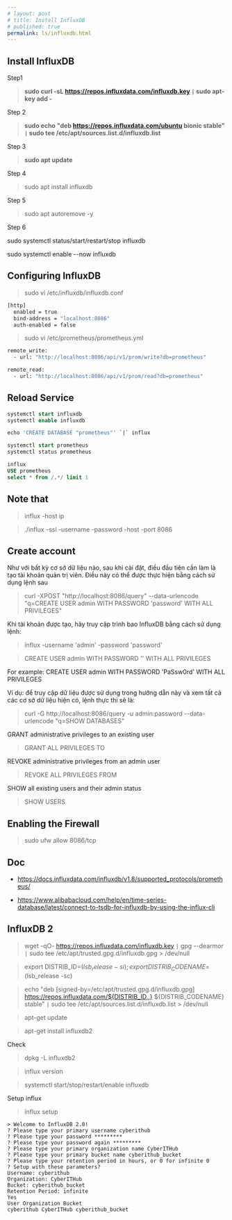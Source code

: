 ```yaml
---
# layout: post
# title: Install InfluxDB
# published: true
permalink: ls/influxdb.html
---
```


## Install InfluxDB

Step1

> **sudo curl -sL https://repos.influxdata.com/influxdb.key ``|`` sudo apt-key add -**

Step 2

> **sudo echo "deb https://repos.influxdata.com/ubuntu bionic stable" `|` sudo tee /etc/apt/sources.list.d/influxdb.list**

Step 3

> **sudo apt update**

Step 4

> sudo apt install influxdb

Step 5 

> sudo apt autoremove -y

Step 6

sudo systemctl status/start/restart/stop influxdb

sudo systemctl enable --now influxdb


## Configuring InfluxDB

> sudo vi /etc/influxdb/influxdb.conf

```bash
[http]
  enabled = true
  bind-address = "localhost:8086"
  auth-enabled = false
```

> sudo vi /etc/prometheus/prometheus.yml

```bash
remote_write:
  - url: "http://localhost:8086/api/v1/prom/write?db=prometheus"

remote_read:
  - url: "http://localhost:8086/api/v1/prom/read?db=prometheus"
```

## Reload Service

```sql
systemctl start influxdb
systemctl enable influxdb

echo 'CREATE DATABASE "prometheus"' `|` influx

systemctl start prometheus
systemctl status prometheus

influx
USE prometheus
select * from /.*/ limit 1
```

## Note that

> influx -host ip

> ./influx -ssl -username <Username>-password <Password>-host <Domain name>-port 8086

## Create account

Như với bất kỳ cơ sở dữ liệu nào, sau khi cài đặt, điều đầu tiên cần làm là tạo tài khoản quản trị viên. Điều này có thể được thực hiện bằng cách sử dụng lệnh sau

> curl -XPOST "http://localhost:8086/query" --data-urlencode "q=CREATE USER admin WITH PASSWORD 'password' WITH ALL PRIVILEGES"

Khi tài khoản được tạo, hãy truy cập trình bao InfluxDB bằng cách sử dụng lệnh:

> influx -username 'admin' -password 'password'

> CREATE USER admin WITH PASSWORD '<password>' WITH ALL PRIVILEGES

For example: CREATE USER admin WITH PASSWORD 'PaSsw0rd' WITH ALL PRIVILEGES

Ví dụ: để truy cập dữ liệu được sử dụng trong hướng dẫn này và xem tất cả các cơ sở dữ liệu hiện có, lệnh thực thi sẽ là:

> curl -G http://localhost:8086/query -u admin:password --data-urlencode "q=SHOW DATABASES"

GRANT administrative privileges to an existing user

> GRANT ALL PRIVILEGES TO <username>

REVOKE administrative privileges from an admin user

> REVOKE ALL PRIVILEGES FROM <username>

SHOW all existing users and their admin status

> SHOW USERS

## Enabling the Firewall

> sudo ufw allow 8086/tcp

## Doc

- https://docs.influxdata.com/influxdb/v1.8/supported_protocols/prometheus/

- https://www.alibabacloud.com/help/en/time-series-database/latest/connect-to-tsdb-for-influxdb-by-using-the-influx-cli



## InfluxDB 2

> wget -qO- https://repos.influxdata.com/influxdb.key `|` gpg --dearmor `|` sudo tee /etc/apt/trusted.gpg.d/influxdb.gpg > /dev/null

> export DISTRIB_ID=$(lsb_release -si); export DISTRIB_CODENAME=$(lsb_release -sc)

> echo "deb [signed-by=/etc/apt/trusted.gpg.d/influxdb.gpg] https://repos.influxdata.com/${DISTRIB_ID,,} ${DISTRIB_CODENAME} stable" `|` sudo tee /etc/apt/sources.list.d/influxdb.list > /dev/null

> apt-get update

> apt-get install influxdb2

Check

> dpkg -L influxdb2

> influx version

> systemctl start/stop/restart/enable influxdb

Setup influx 

> influx setup

```context
> Welcome to InfluxDB 2.0!
? Please type your primary username cyberithub
? Please type your password *********
? Please type your password again *********
? Please type your primary organization name CyberITHub
? Please type your primary bucket name cyberithub_bucket
? Please type your retention period in hours, or 0 for infinite 0
? Setup with these parameters?
Username: cyberithub
Organization: CyberITHub
Bucket: cyberithub_bucket
Retention Period: infinite
Yes
User Organization Bucket
cyberithub CyberITHub cyberithub_bucket
```
